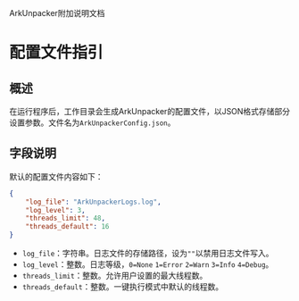 ArkUnpacker附加说明文档
# 配置文件指引

## 概述
在运行程序后，工作目录会生成ArkUnpacker的配置文件，以JSON格式存储部分设置参数。文件名为`ArkUnpackerConfig.json`。

## 字段说明
默认的配置文件内容如下：
```json
{
    "log_file": "ArkUnpackerLogs.log",
    "log_level": 3,
    "threads_limit": 48,
    "threads_default": 16
}
```
- `log_file`：字符串。日志文件的存储路径，设为`""`以禁用日志文件写入。
- `log_level`：整数。日志等级，`0=None` `1=Error` `2=Warn` `3=Info` `4=Debug`。
- `threads_limit`：整数。允许用户设置的最大线程数。
- `threads_default`：整数。一键执行模式中默认的线程数。
